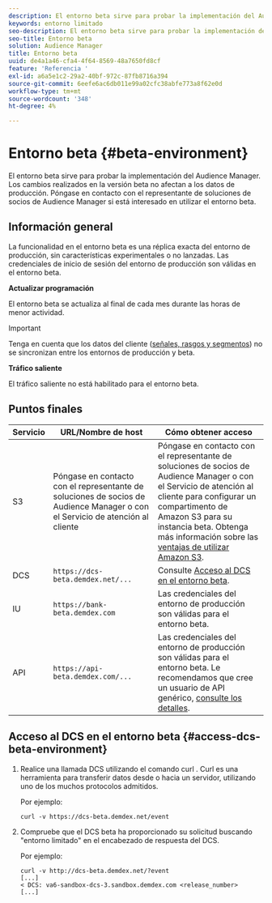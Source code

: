 ```yaml
---
description: El entorno beta sirve para probar la implementación del Audience Manager. Los cambios realizados en la versión beta no afectan a los datos de producción. Póngase en contacto con el representante de soluciones de socios de Audience Manager si está interesado en utilizar el entorno beta.
keywords: entorno limitado
seo-description: El entorno beta sirve para probar la implementación del Audience Manager. Los cambios realizados en la versión beta no afectan a los datos de producción. Póngase en contacto con el representante de soluciones de socios de Audience Manager si está interesado en utilizar el entorno beta.
seo-title: Entorno beta
solution: Audience Manager
title: Entorno beta
uuid: de4a1a46-cfa4-4f64-8569-48a7650fd8cf
feature: 'Referencia '
exl-id: a6a5e1c2-29a2-40bf-972c-87fb8716a394
source-git-commit: 6eefe6ac6db011e99a02cfc38abfe773a8f62e0d
workflow-type: tm+mt
source-wordcount: '348'
ht-degree: 4%

---
```


# Entorno beta {#beta-environment}

El entorno beta sirve para probar la implementación del Audience Manager. Los cambios realizados en la versión beta no afectan a los datos de producción. Póngase en contacto con el representante de soluciones de socios de Audience Manager si está interesado en utilizar el entorno beta.

## Información general

La funcionalidad en el entorno beta es una réplica exacta del entorno de producción, sin características experimentales o no lanzadas. Las credenciales de inicio de sesión del entorno de producción son válidas en el entorno beta.

**Actualizar programación**

El entorno beta se actualiza al final de cada mes durante las horas de menor actividad.

>[!IMPORTANT]
>
>Tenga en cuenta que los datos del cliente ([señales, rasgos y segmentos](https://experienceleague.adobe.com/docs/audience-manager/user-guide/reference/signal-trait-segment.html?lang=en)) no se sincronizan entre los entornos de producción y beta.

**Tráfico saliente**

El tráfico saliente no está habilitado para el entorno beta.

## Puntos finales

| Servicio | URL/Nombre de host | Cómo obtener acceso |
|--- |--- | --- |
| S3 | Póngase en contacto con el representante de soluciones de socios de Audience Manager o con el Servicio de atención al cliente | Póngase en contacto con el representante de soluciones de socios de Audience Manager o con el Servicio de atención al cliente para configurar un compartimento de Amazon S3 para su instancia beta. Obtenga más información sobre las [ventajas de utilizar Amazon S3](../reference/amazon-s3.md). |
| DCS | `https://dcs-beta.demdex.net/...` | Consulte [Acceso al DCS en el entorno beta](../reference/beta-environment.md#access-dcs-beta-environment). |
| IU | `https://bank-beta.demdex.com` | Las credenciales del entorno de producción son válidas para el entorno beta. |
| API | `https://api-beta.demdex.com/...` | Las credenciales del entorno de producción son válidas para el entorno beta. Le recomendamos que cree un usuario de API genérico, [consulte los detalles](../api/rest-api-main/aam-api-getting-started.md#requirements). |

## Acceso al DCS en el entorno beta {#access-dcs-beta-environment}

1. Realice una llamada DCS utilizando el comando curl [](https://curl.haxx.se/docs/manpage.html). Curl es una herramienta para transferir datos desde o hacia un servidor, utilizando uno de los muchos protocolos admitidos.

   Por ejemplo:

   `curl -v https://dcs-beta.demdex.net/event`

1. Compruebe que el DCS beta ha proporcionado su solicitud buscando &quot;entorno limitado&quot; en el encabezado de respuesta del DCS.

   Por ejemplo:

   ```
   curl -v http://dcs-beta.demdex.net/?event
   [...]
   < DCS: va6-sandbox-dcs-3.sandbox.demdex.com <release_number>
   [...]
   ```

<!--

1. Determine the load balancer's endpoint IP addresses.

   Run the `dig`  [command](https://en.wikipedia.org/wiki/Dig_(command)) to determine the IP address of the nearest load balancer. The `dig` command queries the Domain Name System and returns the name and IP addresses of the [!DNL Audience Manager] [!UICONTROL Data Collection Servers (DCS)].

   ```
   dig dcs-beta.demdex.net
   ...
   dcs-sandbox-1754093861.us-east-1.elb.amazonaws.com. 60 IN A 52.87.15.51
   dcs-sandbox-1754093861.us-east-1.elb.amazonaws.com. 60 IN A 50.16.150.8
   dcs-sandbox-1754093861.us-east-1.elb.amazonaws.com. 60 IN A 52.2.228.100
   ```

2. Using one of the addresses in the above table, add a static DNS entry in the [!DNL /etc/hosts] file.

   On Windows, modify [!DNL c:\WINDOWS\system32\drivers\etc\hosts].

   For example:

   [!DNL 52.87.15.51 *`samplepartner`*.demdex.net]

   >[!NOTE]
   >
   >The addresses change occasionally, so you must keep your [!DNL /etc/hosts] file up to date.

   Additionally, if you need to set up ID synchronization, you must add a similar entry for [!DNL dpm.demdex.net.]

   [!DNL 52.87.15.51 dpm.demdex.net]. 

3. Make a DCS call, using the `curl` [command](https://curl.haxx.se/docs/manpage.html). Curl is a tool to transfer data from or to a server, using one of many supported protocols.

   For example:

   [!DNL https://<domain>/event?product=camera] 

4. Verify that your request was served by the beta DCS by looking for "sandbox" in the DCS response header.

   For example:

   ```
   curl -v https://dcs-beta.demdex.net/?event
   [...]
   < DCS: va6-sandbox-dcs-3.sandbox.demdex.com <release_number>
   [...]
   ```

   -->
